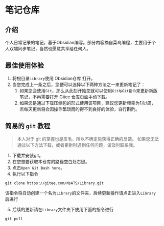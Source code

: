 # 笔记仓库

## 介绍

个人日常记录的笔记，基于Obsidian编写。部分内容摘自菜鸟编程，主要用于个人双端同步笔记，当然也愿意共享给任何人。

## 最佳使用体验

1. 将根目录`Library`使用 Obsidian仓库 打开。
2. 当您完成上一条之后，您便可以选择以下两种方法之一来更新笔记了：
	1. 如果您会使用`Git`，那么从此刻开始您就可以使用`Git与Git指令`来更新新版笔记，不再需要打开 Gitee 仓库页面手动下载。
	2. 如果您是通过下载压缩包的形式使用该项目，建议您更新频率为1次/周，若每天更新将会因操作繁琐而的得不到良好的体验，自行斟酌。

## 简易的 `git` 教程

> 本人对于 git 的掌握也是皮毛，所以不确定能获得正确的反馈。
> 如果您无法通过以下方法下载，或者更新时遇到任何问题，请及时联系我。
 
 1. 下载并安装git。
 2. 在您想要获取本仓库的路径空白处右键。
 3. 点击`Open Git Bash here`。
 4. 执行以下指令

```shell
git clone https://gitee.com/NsATS/Library.git
```

该指令将自动创建一个名为`Library`的文件夹，后续更新操作请点击进入`Library`后进行

5. 后续的更新请在`Library`文件夹下使用下面的指令进行
```shell
git pull
```
